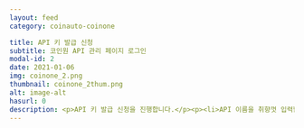 ```yaml
---
layout: feed
category: coinauto-coinone

title: API 키 발급 신청
subtitle: 코인원 API 관리 페이지 로그인
modal-id: 2
date: 2021-01-06
img: coinone_2.png
thumbnail: coinone_2thum.png
alt: image-alt
hasurl: 0
description: <p>API 키 발급 신청을 진행합니다.</p><p><li>API 이름을 취향껏 입력합니다.</li><li>API 버전을 V2로 선택합니다.</li><li>API 권한에서 거래소 조회, 사용자 조회, 거래소 주문을 체크합니다.</li><li>해킹으로 인한 피해 예방 차원에서 송금 권한은 체크를 해제하는 것을 추천합니다.</li><li>페이지 하단의 "API 생성" 버튼을 클릭합니다.</li><li>코인원과 연동된 이메일로 API 키 발급 안내문이 발송됩니다.</li><li>메일로 발송된 키를 입력하면 매매주문이 자유롭게 체결되므로 메일의 내용물을 절대 타인에게 공유하지 마시기 바랍니다.</li></p>
---
```

